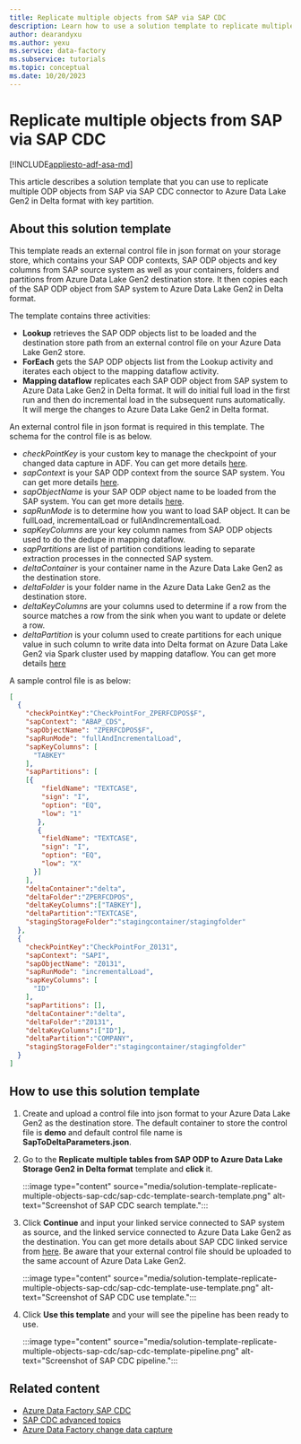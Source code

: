 ```yaml
---
title: Replicate multiple objects from SAP via SAP CDC
description: Learn how to use a solution template to replicate multiple objects from SAP via SAP CDC in Azure Data Factory.
author: dearandyxu
ms.author: yexu
ms.service: data-factory
ms.subservice: tutorials
ms.topic: conceptual
ms.date: 10/20/2023
---
```


# Replicate multiple objects from SAP via SAP CDC

[!INCLUDE[appliesto-adf-asa-md](includes/appliesto-adf-asa-md.md)]

This article describes a solution template that you can use to replicate multiple ODP objects from SAP via SAP CDC connector to Azure Data Lake Gen2 in Delta format with key partition.

## About this solution template

This template reads an external control file in json format on your storage store, which contains your SAP ODP contexts, SAP ODP objects and key columns from SAP source system as well as your containers, folders and partitions from Azure Data Lake Gen2 destination store. It then copies each of the SAP ODP object from SAP system to Azure Data Lake Gen2 in Delta format.

The template contains three activities:
- **Lookup** retrieves the SAP ODP objects list to be loaded and the destination store path from an external control file on your Azure Data Lake Gen2 store.
- **ForEach** gets the SAP ODP objects list from the Lookup activity and iterates each object to the mapping dataflow activity.
- **Mapping dataflow** replicates each SAP ODP object from SAP system to Azure Data Lake Gen2 in Delta format. It will do initial full load in the first run and then do incremental load in the subsequent runs automatically. It will merge the changes to Azure Data Lake Gen2 in Delta format.

An external control file in json format is required in this template. The schema for the control file is as below.
- *checkPointKey* is your custom key to manage the checkpoint of your changed data capture in ADF. You can get more details [here](concepts-change-data-capture.md#checkpoint).
- *sapContext* is your SAP ODP context from the source SAP system. You can get more details [here](sap-change-data-capture-prepare-linked-service-source-dataset.md#set-up-the-source-dataset).
- *sapObjectName* is your SAP ODP object name to be loaded from the SAP system. You can get more details [here](sap-change-data-capture-prepare-linked-service-source-dataset.md#set-up-the-source-dataset).
- *sapRunMode* is to determine how you want to load SAP object. It can be fullLoad, incrementalLoad or fullAndIncrementalLoad.
- *sapKeyColumns* are your key column names from SAP ODP objects used to do the dedupe in mapping dataflow.
- *sapPartitions* are list of partition conditions leading to separate extraction processes in the connected SAP system.
- *deltaContainer* is your container name in the Azure Data Lake Gen2 as the destination store.
- *deltaFolder* is your folder name in the Azure Data Lake Gen2 as the destination store. 
- *deltaKeyColumns* are your columns used to determine if a row from the source matches a row from the sink when you want to update or delete a row.
- *deltaPartition* is your column used to create partitions for each unique value in such column to write data into Delta format on Azure Data Lake Gen2 via Spark cluster used by mapping dataflow. You can get more details [here](concepts-data-flow-performance.md#key)

A sample control file is as below:
```json
[
  {
    "checkPointKey":"CheckPointFor_ZPERFCDPOS$F",
    "sapContext": "ABAP_CDS",
    "sapObjectName": "ZPERFCDPOS$F",
    "sapRunMode": "fullAndIncrementalLoad",
    "sapKeyColumns": [
      "TABKEY"
    ],
    "sapPartitions": [
	[{
        "fieldName": "TEXTCASE",
        "sign": "I",
        "option": "EQ",
        "low": "1"
       },
       {
        "fieldName": "TEXTCASE",
        "sign": "I",
        "option": "EQ",
        "low": "X"
      }]
    ],
    "deltaContainer":"delta",
    "deltaFolder":"ZPERFCDPOS",
    "deltaKeyColumns":["TABKEY"],
    "deltaPartition":"TEXTCASE",
    "stagingStorageFolder":"stagingcontainer/stagingfolder"
  },
  {
    "checkPointKey":"CheckPointFor_Z0131",
    "sapContext": "SAPI",
    "sapObjectName": "Z0131",
    "sapRunMode": "incrementalLoad",
    "sapKeyColumns": [
      "ID"
    ],
    "sapPartitions": [],
    "deltaContainer":"delta",
    "deltaFolder":"Z0131",
    "deltaKeyColumns":["ID"],
    "deltaPartition":"COMPANY",
    "stagingStorageFolder":"stagingcontainer/stagingfolder"
  }
]
```   

## How to use this solution template

1. Create and upload a control file into json format to your Azure Data Lake Gen2 as the destination store. The default container to store the control file is **demo** and default control file name is **SapToDeltaParameters.json**.

	
2. Go to the **Replicate multiple tables from SAP ODP to Azure Data Lake Storage Gen2 in Delta format** template and **click** it. 

	:::image type="content" source="media/solution-template-replicate-multiple-objects-sap-cdc/sap-cdc-template-search-template.png" alt-text="Screenshot of SAP CDC search template.":::
	
3. Click **Continue** and input your linked service connected to SAP system as source, and the linked service connected to Azure Data Lake Gen2 as the destination. You can get more details about SAP CDC linked service from [here](sap-change-data-capture-prepare-linked-service-source-dataset.md#set-up-a-linked-service). Be aware that your external control file should be uploaded to the same account of Azure Data Lake Gen2.

	:::image type="content" source="media/solution-template-replicate-multiple-objects-sap-cdc/sap-cdc-template-use-template.png" alt-text="Screenshot of SAP CDC use template.":::
	
4. Click **Use this template** and your will see the pipeline has been ready to use.

	:::image type="content" source="media/solution-template-replicate-multiple-objects-sap-cdc/sap-cdc-template-pipeline.png" alt-text="Screenshot of SAP CDC pipeline.":::
	   
## Related content

- [Azure Data Factory SAP CDC](sap-change-data-capture-introduction-architecture.md)
- [SAP CDC advanced topics](sap-change-data-capture-advanced-topics.md)
- [Azure Data Factory change data capture](concepts-change-data-capture.md)

